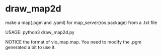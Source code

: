 # draw_map2d
make a map(.pgm and .yaml)  for map_server(ros package) from a .txt file 

USAGE:
python3 draw_map2d.py

NOTICE the format of vio_map.map.
You need to modify the .pgm generated a bit to use it.
